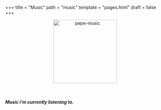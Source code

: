 +++
title = "Music"
path = "music"
template = "pages.html"
draft = false
+++

<p align="center">
  <img src="https://sachinsenal0x64.github.io/picx-images-hosting/music-pepe.3qfwzp39mn0g.gif" alt="pepe-music" height="200px" width="200px" />
</p>


<br>

##### <p>Music i'm currently listening to.</p>

<br>
<head>
  <style>
    .container {
      text-align: center;
    }
    .left {
      float: left;
    }
    .right {
      float: right;
    }
    embed {
      width: 100%;
      max-width: 300px;
      height: 90px;
      opacity: 0;
    }
  </style>
</head>
<body>

<div class="container">
  <span class="left">
    <embed src="https://embed.tidal.com/tracks/294404537?disableAnalytics=true" type="audio/mpeg" width="100%" height="90" onload="this.style.opacity = 1;">
    <embed src="https://embed.tidal.com/tracks/294404536?disableAnalytics=true" type="audio/mpeg" width="100%" height="90" onload="this.style.opacity = 1;">
  </span>

  <span class="right">
    <embed src="https://embed.tidal.com/tracks/294404535?disableAnalytics=true" type="audio/mpeg" width="100%" height="90" onload="this.style.opacity = 1;">
    <embed src="https://embed.tidal.com/tracks/138790325?disableAnalytics=true" type="audio/mpeg" width="100%" height="90" onload="this.style.opacity = 1;">
  </span>
</div>
